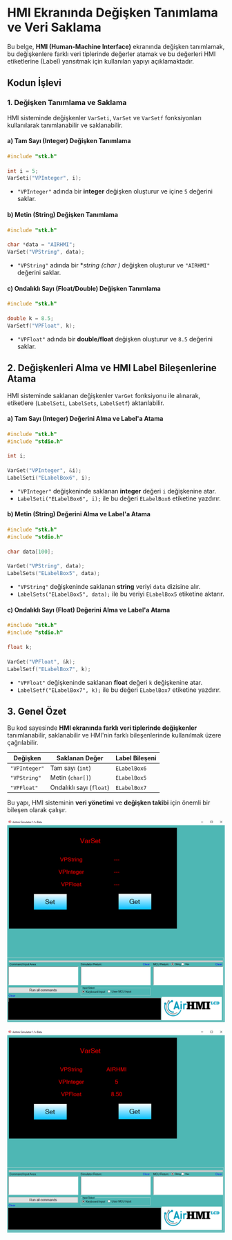 # HMI Ekranında Değişken Tanımlama ve Veri Saklama

Bu belge, **HMI (Human-Machine Interface)** ekranında değişken tanımlamak, bu değişkenlere farklı veri tiplerinde değerler atamak ve bu değerleri HMI etiketlerine (Label) yansıtmak için kullanılan yapıyı açıklamaktadır.

## Kodun İşlevi

### 1. Değişken Tanımlama ve Saklama

HMI sisteminde değişkenler `VarSeti`, `VarSet` ve `VarSetf` fonksiyonları kullanılarak tanımlanabilir ve saklanabilir.

#### a) Tam Sayı (Integer) Değişken Tanımlama
```c
#include "stk.h"

int i = 5;
VarSeti("VPInteger", i);
```
- `"VPInteger"` adında bir **integer** değişken oluşturur ve içine `5` değerini saklar.

#### b) Metin (String) Değişken Tanımlama
```c
#include "stk.h"

char *data = "AIRHMI";
VarSet("VPString", data);
```
- `"VPString"` adında bir **string (char *)** değişken oluşturur ve `"AIRHMI"` değerini saklar.

#### c) Ondalıklı Sayı (Float/Double) Değişken Tanımlama
```c
#include "stk.h"

double k = 8.5;
VarSetf("VPFloat", k);
```
- `"VPFloat"` adında bir **double/float** değişken oluşturur ve `8.5` değerini saklar.

## 2. Değişkenleri Alma ve HMI Label Bileşenlerine Atama

HMI sisteminde saklanan değişkenler `VarGet` fonksiyonu ile alınarak, etiketlere (`LabelSeti`, `LabelSets`, `LabelSetf`) aktarılabilir.

#### a) Tam Sayı (Integer) Değerini Alma ve Label'a Atama
```c
#include "stk.h"
#include "stdio.h"

int i;

VarGet("VPInteger", &i);
LabelSeti("ELabelBox6", i);
```
- `"VPInteger"` değişkeninde saklanan **integer** değeri `i` değişkenine atar.
- `LabelSeti("ELabelBox6", i);` ile bu değeri `ELabelBox6` etiketine yazdırır.

#### b) Metin (String) Değerini Alma ve Label'a Atama
```c
#include "stk.h"
#include "stdio.h"

char data[100];

VarGet("VPString", data);
LabelSets("ELabelBox5", data);
```
- `"VPString"` değişkeninde saklanan **string** veriyi `data` dizisine alır.
- `LabelSets("ELabelBox5", data);` ile bu veriyi `ELabelBox5` etiketine aktarır.

#### c) Ondalıklı Sayı (Float) Değerini Alma ve Label'a Atama
```c
#include "stk.h"
#include "stdio.h"

float k;

VarGet("VPFloat", &k);
LabelSetf("ELabelBox7", k);
```
- `"VPFloat"` değişkeninde saklanan **float** değeri `k` değişkenine atar.
- `LabelSetf("ELabelBox7", k);` ile bu değeri `ELabelBox7` etiketine yazdırır.

## 3. Genel Özet
Bu kod sayesinde **HMI ekranında farklı veri tiplerinde değişkenler** tanımlanabilir, saklanabilir ve HMI'nin farklı bileşenlerinde kullanılmak üzere çağrılabilir.

| Değişken | Saklanan Değer | Label Bileşeni |
|----------|---------------|---------------|
| `"VPInteger"` | Tam sayı (`int`) | `ELabelBox6` |
| `"VPString"` | Metin (`char[]`) | `ELabelBox5` |
| `"VPFloat"` | Ondalıklı sayı (`float`) | `ELabelBox7` |

Bu yapı, HMI sisteminin **veri yönetimi** ve **değişken takibi** için önemli bir bileşen olarak çalışır.


![Açıklama Metni](1.png)

![Açıklama Metni](2.png)

